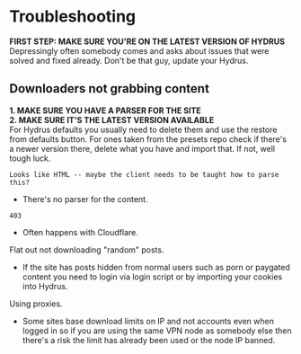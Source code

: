 # Troubleshooting
**FIRST STEP: MAKE SURE YOU'RE ON THE LATEST VERSION OF HYDRUS**  
Depressingly often somebody comes and asks about issues that were solved and fixed already. Don't be that guy, update your Hydrus.

## Downloaders not grabbing content
**1. MAKE SURE YOU HAVE A PARSER FOR THE SITE**  
**2. MAKE SURE IT'S THE LATEST VERSION AVAILABLE**  
For Hydrus defaults you usually need to delete them and use the restore from defaults button. For ones taken from the presets repo check if there's a newer version there, delete what you have and import that. If not, well tough luck.

`Looks like HTML -- maybe the client needs to be taught how to parse this?`  
 - There's no parser for the content.
 
 `403`
  - Often happens with Cloudflare.

Flat out not downloading "random" posts.
 - If the site has posts hidden from normal users such as porn or paygated content you need to login via login script or by importing your cookies into Hydrus.

Using proxies.
 - Some sites base download limits on IP and not accounts even when logged in so if you are using the same VPN node as somebody else then there's a risk the limit has already been used or the node IP banned.